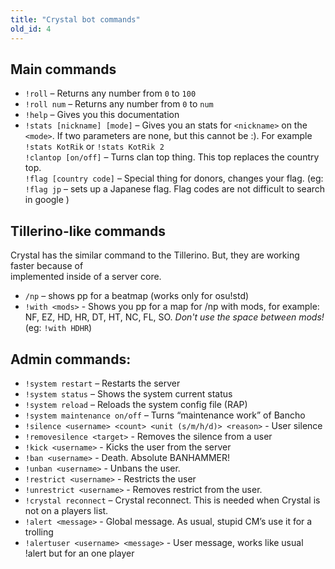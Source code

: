 ```yaml
---
title: "Crystal bot commands"
old_id: 4
---
```

## **Main commands**

-   `!roll` – Returns any number from `0` to `100`
-   `!roll num` – Returns any number from `0` to `num`
-   `!help` – Gives you this documentation
-   `!stats [nickname] [mode]` – Gives you an stats for `<nickname>` on the `<mode>`. If two parameters are none, but this cannot be :). For example `!stats KotRik` or `!stats KotRik 2`  
    `!clantop [on/off]` – Turns clan top thing. This top replaces the country top.  
    `!flag [country code]` – Special thing for donors, changes your flag. (eg: `!flag jp` – sets up a Japanese flag. Flag codes are not difficult to search in google )

## **Tillerino-like commands**
Crystal has the similar command to the Tillerino. But, they are working faster because of  
implemented inside of a server core.
-   `/np` – shows pp for a beatmap (works only for osu!std)
-   `!with <mods>` - Shows you pp for a map for /np with mods, for example: NF, EZ, HD, HR, DT, HT, NC, FL, SO. *Don't use the space between mods!* (eg: `!with HDHR`)

## **Admin commands:**
-   `!system restart` – Restarts the server
-   `!system status` – Shows the system current status
-   `!system reload` – Reloads the system config file (RAP)
-   `!system maintenance on/off` – Turns “maintenance work” of Bancho
-   `!silence <username> <count> <unit (s/m/h/d)> <reason>` - User silence
-   `!removesilence <target>` - Removes the silence from a user
-   `!kick <username>` - Kicks the user from the server
-   `!ban <username>` - Death. Absolute BANHAMMER!
-   `!unban <username>` - Unbans the user.
-   `!restrict <username>` - Restricts the user
-   `!unrestrict <username>` - Removes restrict from the user.
-   `!crystal reconnect` – Crystal reconnect. This is needed when Crystal is not on a players list.
-   `!alert <message>` - Global message. As usual, stupid CM’s use it for a trolling
-   `!alertuser <username> <message>` - User message, works like usual !alert but for an one player
